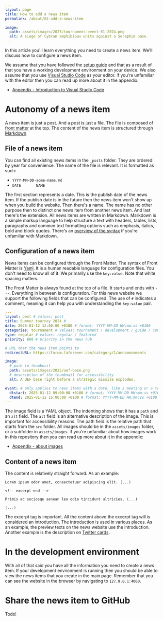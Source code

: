 ```yaml
---
layout: page
title: How to add a news item
permalink: /about/02-add-a-news-item

image:
  path: assets/images/2025/tournament-event-01-2024.png
  alt: A siege of Cybran amphibious units against a Seraphim base.
---
```


In this article you'll learn everything you need to create a news item. We'll discuss how to configure a news item.

We assume that you have followed the [setup guide](/about/01-setup) and that as a result of that you have a working development environment on your device. We also assume that you use [Visual Studio Code]() as your editor. If you're unfamiliar with the editor then you can read up more about it in the appendix:

- [Appendix - Introduction to Visual Studio Code](/about/appendix-vsc)

# Autonomy of a news item

A news item is just a post. And a post is just a file. The file is composed of [front matter](https://jekyllrb.com/docs/front-matter/) at the top. The content of the news item is structured through [Markdown](https://www.markdownguide.org/).

## File of a news item

You can find all existing news items in the `_posts` folder. They are ordered by year for convenience. The name of the file is relevant. It is formatted as such:

- `YYYY-MM-DD-some-name.md`
- ` DATE       NAME   `

The first section represents a date. This is the publish date of the news item. If the publish date is in the future then the news item won't show up when you build the website. Then there's a name. The name has no other purpose then to distinct one news item from another news item. And last there's the extension. All news items are written in Markdown. Markdown is a simple markup language to help structure a text with headers, tables, lists, paragraphs and common text formatting options such as emphasis, italics, bold and block quotes. There's an [overview of the syntax](https://www.markdownguide.org/basic-syntax/) if you're unfamiliar with Markdown.

## Configuration of a news item

News items can be configured through the Front Matter. The syntax of Front Matter is [Yaml](https://codebeautify.org/yaml-cheat-sheet). It is a human readable language for configuration files. You don't need to know all of it. We primarily use the `key:value`. Note that white spacing matters.

The Front Matter is always found at the top of a file. It starts and ends with `---`. Everything in between is configuration. For this news website we support the following fields that can be configured. The use of `#` indicates a comment, meaning it can help you with understanding the `key:value` pair.

```yaml
---
layout: post # values: post
title: Summer tourney 2024 #
date: 2025-01-12 12:00:00 +0100 # format: YYYY-MM-DD HH:mm:ss +0100
categories: tournament # values: tournament / development / guide / community
type: regular # values: regular / featured
priority: 600 # priority in the news hub

# URL that the news item points to
redirectURL: https://forum.faforever.com/category/1/announcements 

image:
  # path to thumbnail
  path: assets/images/2025/uef-base.png 
  # description of the thumbnail for accessibility
  alt: A UEF base right before a strategic missile explodes. 

event: # only applies to news items with a date, like a meeting or a tournament
  dtstart: 2025-01-12 09:00:00 +0100 # format: YYYY-MM-DD HH:mm:ss +0100
  dtend: 2025-01-12 16:00:00 +0100 # format: YYYY-MM-DD HH:mm:ss +0100
---
```

The image field is a YAML object. The indenting shows that it has a `path` and an `alt` field. The `alt` field is an alternative description of the image. This is important for accessibility reasons. The path field is the relative path that starts from the `src` folder. All images should be in the `assets/images` folder, or a subfolder in `assets/images`. If you're unfamiliar about how images work in this repository then you can read up more about it in the appendix:

- [Appendix - about images](/about/appendix-images)

## Content of a news item

The content is relatively straight forward. As an example:

```
Lorem ipsum odor amet, consectetuer adipiscing elit. (...)

<!-- excerpt-end -->

Primis ac sociosqu aenean leo odio tincidunt ultricies. (...)

(...) 
```

The excerpt tag is important. All the content above the excerpt tag will is considered an introduction. The introduction is used in various places. As an example, the preview texts on the news website use the introduction. Another example is the description on [Twitter cards](https://developer.x.com/en/docs/x-for-websites/cards/overview/abouts-cards). 

# In the development environment

With all of that said you have all the information you need to create a news item. If your development environment is running then you should be able to view the news items that you create in the main page. Remember that you can see the website in the browser by navigating to `127.0.0.1:4000`. 

# Share the news item to GitHub

Todo!